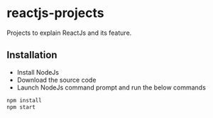 # reactjs-projects
Projects to explain ReactJs and its feature.
## Installation

* Install NodeJs
* Download the source code
* Launch NodeJs command prompt and run the below commands

```sh
npm install
npm start
```
